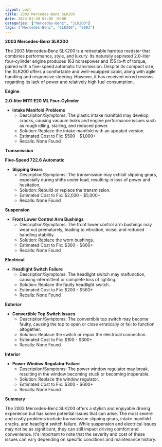 ```yaml
---
layout: post
title: 2003 Mercedes-Benz SLK200
date: 2024-03-30 05:05 -0400
categories: ["Mercedes-Benz", "SLK200"]
tags: ["Mercedes-Benz", "SLK200", "2003"]
---
```

**2003 Mercedes-Benz SLK200**

The 2003 Mercedes-Benz SLK200 is a retractable hardtop roadster that combines performance, style, and luxury. Its naturally aspirated 2.0-liter four-cylinder engine produces 163 horsepower and 155 lb-ft of torque, paired with a five-speed automatic transmission. Despite its compact size, the SLK200 offers a comfortable and well-equipped cabin, along with agile handling and responsive steering. However, it has received mixed reviews regarding its lack of power and relatively high fuel consumption.

**Engine**

**2.0-liter M111 E20 ML Four-Cylinder**

* **Intake Manifold Problems**
    * Description/Symptoms: The plastic intake manifold may develop cracks, causing vacuum leaks and engine performance issues such as rough idling, stalling, and reduced power.
    * Solution: Replace the intake manifold with an updated version.
    * Estimated Cost to Fix: $500 - $1,000+
    * Recalls: None Found

**Transmission**

**Five-Speed 722.6 Automatic**

* **Slipping Gears**
    * Description/Symptoms: The transmission may exhibit slipping gears, especially during shifts under load, resulting in loss of power and hesitation.
    * Solution: Rebuild or replace the transmission.
    * Estimated Cost to Fix: $2,000 - $5,000+
    * Recalls: None Found

**Suspension**

* **Front Lower Control Arm Bushings**
    * Description/Symptoms: The front lower control arm bushings may wear out prematurely, leading to vibration, noise, and reduced handling stability.
    * Solution: Replace the worn bushings.
    * Estimated Cost to Fix: $300 - $600+
    * Recalls: None Found

**Electrical**

* **Headlight Switch Failure**
    * Description/Symptoms: The headlight switch may malfunction, causing intermittent or complete loss of lighting.
    * Solution: Replace the faulty headlight switch.
    * Estimated Cost to Fix: $200 - $500+
    * Recalls: None Found

**Exterior**

* **Convertible Top Switch Issues**
    * Description/Symptoms: The convertible top switch may become faulty, causing the top to open or close erratically or fail to function altogether.
    * Solution: Replace the switch or repair the electrical connection.
    * Estimated Cost to Fix: $100 - $300+
    * Recalls: None Found

**Interior**

* **Power Window Regulator Failure**
    * Description/Symptoms: The power window regulator may break, resulting in the window becoming stuck or becoming inoperable.
    * Solution: Replace the window regulator.
    * Estimated Cost to Fix: $300 - $600+
    * Recalls: None Found

**Summary**

The 2003 Mercedes-Benz SLK200 offers a stylish and enjoyable driving experience but has some potential issues that can arise. The most severe and costly problems include transmission slipping gears, intake manifold cracks, and headlight switch failure. While suspension and electrical issues may not be as significant, they can still impact driving comfort and convenience. It's important to note that the severity and cost of these issues can vary depending on specific conditions and maintenance history.
